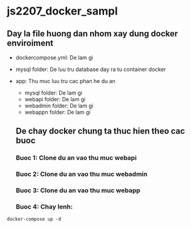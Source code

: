 # js2207_docker_sampl

## Day la file huong dan nhom xay dung docker enviroiment

- dockercompose.yml: De lam gi
- mysql folder: De luu tru database day ra tu container docker

- app: Thu muc luu tru cac phan he du an

  - mysql folder: De lam gi
  - webapi folder: De lam gi
  - webadmin folder: De lam gi
  - webappn folder: De lam gi

  ## De chay docker chung ta thuc hien theo cac buoc

  ### Buoc 1: Clone du an vao thu muc webapi

  ### Buoc 2: Clone du an vao thu muc webadmin

  ### Buoc 3: Clone du an vao thu muc webapp

  ### Buoc 4: Chay lenh:

```
docker-compose up -d
```
